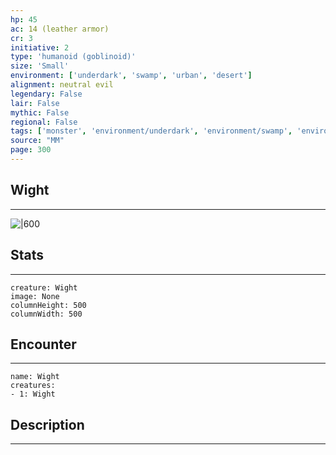 ```yaml
---
hp: 45
ac: 14 (leather armor)
cr: 3
initiative: 2
type: 'humanoid (goblinoid)'    
size: 'Small'
environment: ['underdark', 'swamp', 'urban', 'desert']
alignment: neutral evil
legendary: False
lair: False
mythic: False
regional: False
tags: ['monster', 'environment/underdark', 'environment/swamp', 'environment/urban', 'environment/desert']
source: "MM"
page: 300
---
```


## Wight
---

![|600](D:/Program%20Files/5e.tools/img/bestiary/MM/Wight.jpg)

## Stats
---

```statblock
creature: Wight
image: None
columnHeight: 500
columnWidth: 500
```

## Encounter
---

```encounter-table
name: Wight
creatures:
- 1: Wight
```

## Description
---




